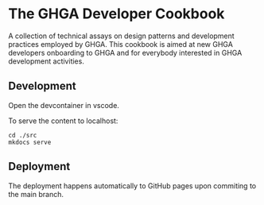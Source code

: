# The GHGA Developer Cookbook
A collection of technical assays on design patterns and development practices employed by GHGA.
This cookbook is aimed at new GHGA developers onboarding to GHGA and for everybody interested in GHGA development activities.

## Development

Open the devcontainer in vscode.

To serve the content to localhost:
```
cd ./src
mkdocs serve
```

## Deployment
The deployment happens automatically to GitHub pages upon commiting to the main branch.